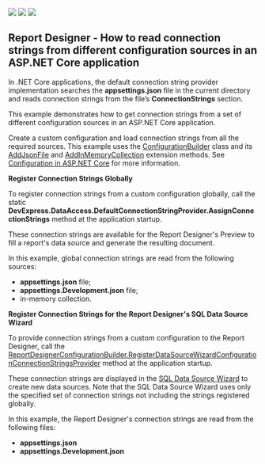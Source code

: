 <!-- default badges list -->
![](https://img.shields.io/endpoint?url=https://codecentral.devexpress.com/api/v1/VersionRange/167363651/22.2.2%2B)
[![](https://img.shields.io/badge/Open_in_DevExpress_Support_Center-FF7200?style=flat-square&logo=DevExpress&logoColor=white)](https://supportcenter.devexpress.com/ticket/details/T830472)
[![](https://img.shields.io/badge/📖_How_to_use_DevExpress_Examples-e9f6fc?style=flat-square)](https://docs.devexpress.com/GeneralInformation/403183)
<!-- default badges end -->
## Report Designer - How to read connection strings from different configuration sources in an ASP.NET Core application

In .NET Core applications, the default connection string provider implementation searches the **appsettings.json** file in the current directory and reads connection strings from the file’s **ConnectionStrings** section. 

This example demonstrates how to get connection strings from a set of different configuration sources in an ASP.NET Core application. 

Сreate a custom configuration and load connection strings from all the required sources. This example uses the [ConfigurationBuilder](https://docs.microsoft.com/en-us/dotnet/api/microsoft.extensions.configuration.configurationbuilder?view=aspnetcore-2.2) class and its [AddJsonFile](https://docs.microsoft.com/en-us/dotnet/api/microsoft.extensions.configuration.jsonconfigurationextensions.addjsonfile?view=aspnetcore-2.2) and [AddInMemoryCollection](https://docs.microsoft.com/en-us/dotnet/api/microsoft.extensions.configuration.memoryconfigurationbuilderextensions.addinmemorycollection?view=aspnetcore-2.2) extension methods. See [Configuration in ASP.NET Core](https://docs.microsoft.com/en-us/aspnet/core/fundamentals/configuration/index?view=aspnetcore-2.2) for more information.

**Register Connection Strings Globally**

To register connection strings from a custom configuration globally, call the static **DevExpress.DataAccess.DefaultConnectionStringProvider.AssignConnectionStrings** method at the application startup.

These connection strings are available for the Report Designer's Preview to fill a report's data source and generate the resulting document.

In this example, global connection strings are read from the following sources:
* **appsettings.json** file;
* **appsettings.Development.json** file;
* in-memory collection.

**Register Connection Strings for the Report Designer's SQL Data Source Wizard**

To provide connection strings from a custom configuration to the Report Designer, call the [ReportDesignerConfigurationBuilder.RegisterDataSourceWizardConfigurationConnectionStringsProvider](https://docs.devexpress.com/XtraReports/DevExpress.AspNetCore.Reporting.ReportDesignerConfigurationBuilder.RegisterDataSourceWizardConfigurationConnectionStringsProvider(IConfigurationSection)) method at the application startup.

These connection strings are displayed in the [SQL Data Source Wizard](https://docs.devexpress.com/XtraReports/114093/create-end-user-reporting-applications/web-reporting/asp-net-webforms-reporting/end-user-report-designer/gui/wizards/sql-data-source-wizard) to create new data sources. Note that the SQL Data Source Wizard uses only the specified set of connection strings not including the strings registered globally.

In this example, the Report Designer's connection strings are read from the following files:
* **appsettings.json** 
* **appsettings.Development.json**
